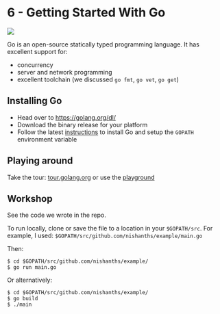 # 6 - Getting Started With Go

![](http://i.imgur.com/XX9CsGq.png)

Go is an open-source statically typed programming language. It has excellent
support for:

- concurrency
- server and network programming
- excellent toolchain (we discussed `go fmt`, `go vet`, `go get`)

## Installing Go

- Head over to <https://golang.org/dl/>
- Download the binary release for your platform
- Follow the latest [instructions](https://golang.org/doc/install) to install Go and setup the `GOPATH` environment variable

## Playing around

Take the tour: [tour.golang.org](https://tour.golang.org) or use the [playground](https://play.golang.org)

## Workshop

See the code we wrote in the repo.

To run locally, clone or save the file to a location in your `$GOPATH/src`.
For example, I used: `$GOPATH/src/github.com/nishanths/example/main.go`

Then:

```
$ cd $GOPATH/src/github.com/nishanths/example/
$ go run main.go
```

Or alternatively:

```
$ cd $GOPATH/src/github.com/nishanths/example/
$ go build
$ ./main
```
